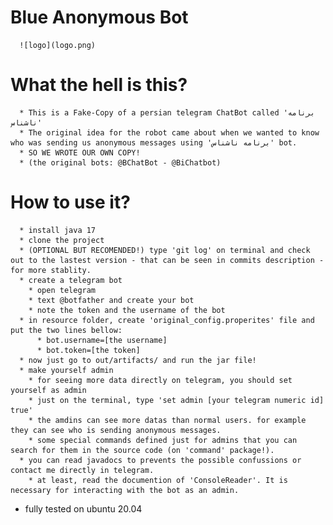   # Blue Anonymous Bot
      ![logo](logo.png)
  # What the hell is this?
      * This is a Fake-Copy of a persian telegram ChatBot called 'برنامه ناشناس'
      * The original idea for the robot came about when we wanted to know who was sending us anonymous messages using 'برنامه ناشناس' bot.
      * SO WE WROTE OUR OWN COPY!
      * (the original bots: @BChatBot - @BiChatbot)

  # How to use it?
      * install java 17
      * clone the project
      * (OPTIONAL BUT RECOMENDED!) type 'git log' on terminal and check out to the lastest version - that can be seen in commits description - for more stablity.
      * create a telegram bot
        * open telegram
        * text @botfather and create your bot
        * note the token and the username of the bot
      * in resource folder, create 'original_config.properites' file and put the two lines bellow:
          * bot.username=[the username]
          * bot.token=[the token]
      * now just go to out/artifacts/ and run the jar file!
      * make yourself admin
        * for seeing more data directly on telegram, you should set yourself as admin
        * just on the terminal, type 'set admin [your telegram numeric id] true'
        * the amdins can see more datas than normal users. for example they can see who is sending anonymous messages.
        * some special commands defined just for admins that you can search for them in the source code (on 'command' package!).
      * you can read javadocs to prevents the possible confussions or contact me directly in telegram.
        * at least, read the documention of 'ConsoleReader'. It is necessary for interacting with the bot as an admin.

- fully tested on ubuntu 20.04
